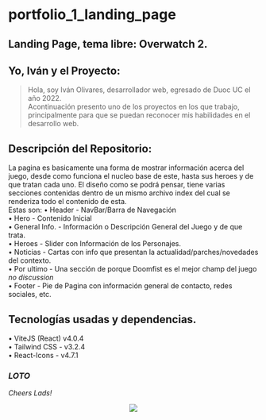 # portfolio_1_landing_page

## Landing Page, tema libre: Overwatch 2.

## Yo, Iván y el Proyecto:
> Hola, soy Iván Olivares, desarrollador web, egresado de Duoc UC el año 2022.  
> Acontinuación presento uno de los proyectos en los que trabajo, principalmente para que se puedan reconocer mis habilidades en el desarrollo web.

## Descripción del Repositorio: 
La pagina es basicamente una forma de mostrar información acerca del juego, desde como funciona el nucleo base de este, hasta sus heroes y de que tratan cada uno.
El diseño como se podrá pensar, tiene varias secciones contenidas dentro de un mismo archivo index del cual se renderiza todo el contenido de esta.   
Estas son:
• Header - NavBar/Barra de Navegación  
• Hero - Contenido Inicial  
• General Info. - Información o Descripción General del Juego y de que trata.  
• Heroes - Slider con Información de los Personajes.  
• Noticias - Cartas con info que presentan la actualidad/parches/novedades del contexto.  
• Por ultimo - Una sección de porque Doomfist es el mejor champ del juego *no discussion*  
• Footer - Pie de Pagina con información general de contacto, redes sociales, etc.  

## Tecnologías usadas y dependencias. 
• ViteJS (React) v4.0.4  
• Tailwind CSS - v3.2.4  
• React-Icons - v4.7.1  
 

### *LOTO*
*Cheers Lads!*  
<p align="center">
  <img src="[https://i.pinimg.com/736x/8e/ba/95/8eba953281bd9f875905f8e04ab0c252.jpg]" />
</p>
